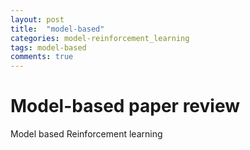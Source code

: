 ```yaml
---
layout: post
title:  "model-based"
categories: model-reinforcement_learning
tags: model-based
comments: true
---
```


# Model-based paper review

Model based Reinforcement learning
